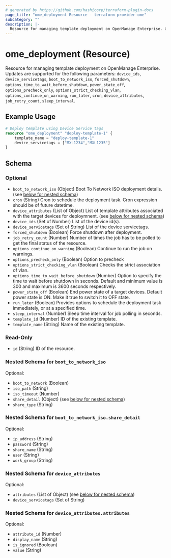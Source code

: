 ```yaml
---
# generated by https://github.com/hashicorp/terraform-plugin-docs
page_title: "ome_deployment Resource - terraform-provider-ome"
subcategory: ""
description: |-
  Resource for managing template deployment on OpenManage Enterprise. Updates are supported for the following parameters: device_ids, device_servicetags, boot_to_network_iso, forced_shutdown, options_time_to_wait_before_shutdown, power_state_off, options_precheck_only, options_strict_checking_vlan, options_continue_on_warning, run_later, cron, device_attributes, job_retry_count, sleep_interval.
---
```


# ome_deployment (Resource)

Resource for managing template deployment on OpenManage Enterprise. Updates are supported for the following parameters: `device_ids`, `device_servicetags`, `boot_to_network_iso`, `forced_shutdown`, `options_time_to_wait_before_shutdown`, `power_state_off`, `options_precheck_only`, `options_strict_checking_vlan`, `options_continue_on_warning`, `run_later`, `cron`, `device_attributes`, `job_retry_count`, `sleep_interval`.

## Example Usage

```terraform
# Deploy template using Device Service tags
resource "ome_deployment" "deploy-template-1" {
	template_name = "deploy-template-1"
	device_servicetags = ["MXL1234","MXL1235"]
}
```

<!-- schema generated by tfplugindocs -->
## Schema

### Optional

- `boot_to_network_iso` (Object) Boot To Network ISO deployment details. (see [below for nested schema](#nestedatt--boot_to_network_iso))
- `cron` (String) Cron to schedule the deployment task. Cron expression should be of future datetime.
- `device_attributes` (List of Object) List of template attributes associated with the target devices for deploymnent. (see [below for nested schema](#nestedatt--device_attributes))
- `device_ids` (Set of Number) List of the device id(s).
- `device_servicetags` (Set of String) List of the device servicetags.
- `forced_shutdown` (Boolean) Force shutdown after deployment.
- `job_retry_count` (Number) Number of times the job has to be polled to get the final status of the resource.
- `options_continue_on_warning` (Boolean) Continue to run the job on warnings.
- `options_precheck_only` (Boolean) Option to precheck
- `options_strict_checking_vlan` (Boolean) Checks the strict association of vlan.
- `options_time_to_wait_before_shutdown` (Number) Option to specify the time to wait before shutdown in seconds. Default and minimum value is 300 and maximum is 3600 seconds respectively.
- `power_state_off` (Boolean) End power state of a target devices. Default power state is ON. Make it true to switch it to OFF state.
- `run_later` (Boolean) Provides options to schedule the deployment task immediately, or at a specified time.
- `sleep_interval` (Number) Sleep time interval for job polling in seconds.
- `template_id` (Number) ID of the existing template.
- `template_name` (String) Name of the existing template.

### Read-Only

- `id` (String) ID of the resource.

<a id="nestedatt--boot_to_network_iso"></a>
### Nested Schema for `boot_to_network_iso`

Optional:

- `boot_to_network` (Boolean)
- `iso_path` (String)
- `iso_timeout` (Number)
- `share_detail` (Object) (see [below for nested schema](#nestedobjatt--boot_to_network_iso--share_detail))
- `share_type` (String)

<a id="nestedobjatt--boot_to_network_iso--share_detail"></a>
### Nested Schema for `boot_to_network_iso.share_detail`

Optional:

- `ip_address` (String)
- `password` (String)
- `share_name` (String)
- `user` (String)
- `work_group` (String)



<a id="nestedatt--device_attributes"></a>
### Nested Schema for `device_attributes`

Optional:

- `attributes` (List of Object) (see [below for nested schema](#nestedobjatt--device_attributes--attributes))
- `device_servicetags` (Set of String)

<a id="nestedobjatt--device_attributes--attributes"></a>
### Nested Schema for `device_attributes.attributes`

Optional:

- `attribute_id` (Number)
- `display_name` (String)
- `is_ignored` (Boolean)
- `value` (String)


